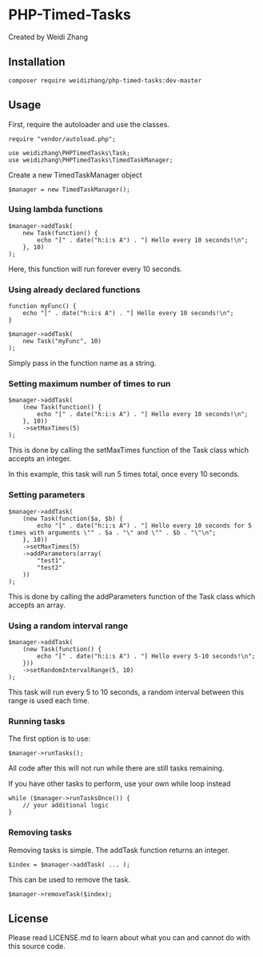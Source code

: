 # PHP-Timed-Tasks

Created by Weidi Zhang

## Installation

```
composer require weidizhang/php-timed-tasks:dev-master
```

## Usage

First, require the autoloader and use the classes.

```
require "vendor/autoload.php";

use weidizhang\PHPTimedTasks\Task;
use weidizhang\PHPTimedTasks\TimedTaskManager;
```

Create a new TimedTaskManager object

```
$manager = new TimedTaskManager();
```


### Using lambda functions

```
$manager->addTask(
	new Task(function() {
		echo "[" . date("h:i:s A") . "] Hello every 10 seconds!\n";
	}, 10)
);
```
Here, this function will run forever every 10 seconds.


### Using already declared functions

```
function myFunc() {
	echo "[" . date("h:i:s A") . "] Hello every 10 seconds!\n";
}

$manager->addTask(
	new Task("myFunc", 10)
);
```
Simply pass in the function name as a string.


### Setting maximum number of times to run

```
$manager->addTask(
	(new Task(function() {
		echo "[" . date("h:i:s A") . "] Hello every 10 seconds!\n";
	}, 10))
	->setMaxTimes(5)
);
```
This is done by calling the setMaxTimes function of the Task class which accepts an integer.

In this example, this task will run 5 times total, once every 10 seconds.


### Setting parameters

```
$manager->addTask(
	(new Task(function($a, $b) {
		echo "[" . date("h:i:s A") . "] Hello every 10 seconds for 5 times with arguments \"" . $a . "\" and \"" . $b . "\"\n";
	}, 10))
	->setMaxTimes(5)
	->addParameters(array(
		"test1",
		"test2"
	))
);
```
This is done by calling the addParameters function of the Task class which accepts an array.

### Using a random interval range

```
$manager->addTask(
    (new Task(function() {
        echo "[" . date("h:i:s A") . "] Hello every 5-10 seconds!\n";
    }))
	->setRandomIntervalRange(5, 10)
);
```
This task will run every 5 to 10 seconds, a random interval between this range is used each time.

### Running tasks
The first option is to use:
```
$manager->runTasks();
```
All code after this will not run while there are still tasks remaining.


If you have other tasks to perform, use your own while loop instead
```
while ($manager->runTasksOnce()) {
	// your additional logic
}
```

### Removing tasks
Removing tasks is simple.
The addTask function returns an integer.
```
$index = $manager->addTask( ... );
```

This can be used to remove the task.
```
$manager->removeTask($index);
```

## License

Please read LICENSE.md to learn about what you can and cannot do with this source code.